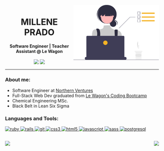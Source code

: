 <img align="right" src="img.svg" width="280" />
<h1 align="center">MILLENE PRADO</h1>

<h4 align="center">Software Engineer | Teacher Assistant @ Le Wagon </h4>
<p align="center">
    <a href="https://www.linkedin.com/in/millene-prado-92358798/" target="_blank"><img src="https://img.shields.io/badge/-LinkedIn-3F3D56?style=for-the-badge&logo=linkedin&logoColor=white"></a>
    <a href="https://www.instagram.com/millene_prado/" target="_blank"><img src="https://img.shields.io/badge/-Instagram-3F3D56?style=for-the-badge&logo=instagram&logoColor=white"></a> </p>
    
<hr>
<h3 align="left">About me:</h3>

- Software Engineer at [Northern Ventures](https://www.northern.com.br/)
- Full-Stack Web Dev graduated from [Le Wagon's Coding Bootcamp](https://www.lewagon.com/) 
- Chemical Engineering MSc.
- Black Belt in Lean Six Sigma


<h3 align="left">Languages and Tools:</h3>
<p align="left">  <a href="https://www.ruby-lang.org/en/" target="_blank"> <img src="https://img.shields.io/badge/Ruby-F5B324?style=for-the-badge&logo=ruby&logoColor=black" alt="ruby" /> </a> <a href="https://rubyonrails.org/" target="_blank"> <img src="https://img.shields.io/badge/Ruby_on_Rails-F5B324?style=for-the-badge&logo=ruby-on-rails&logoColor=black" alt="rails" /> </a>  <a href="https://git-scm.com/" target="_blank"> <img src="https://shields.io/badge/git-F6BB3A?style=for-the-badge&logo=ruby&logoColor=black" alt="git" /> </a> <a href="https://www.w3schools.com/css/" target="_blank"> <img src="https://img.shields.io/badge/CSS3-F6BB3A?style=for-the-badge&logo=css3&logoColor=black" alt="css3" /> </a> <a href="https://www.w3.org/html/" target="_blank"> <img src="https://img.shields.io/badge/HTML5-F7C250?style=for-the-badge&logo=html5&logoColor=black" alt="html5" /> </a> <a href="https://developer.mozilla.org/en-US/docs/Web/JavaScript" target="_blank"> <img src="https://img.shields.io/badge/JavaScript-F7C250?style=for-the-badge&logo=javascript&logoColor=black" alt="javascript"/> <a href="https://sass-lang.com" target="_blank"> <img src="https://img.shields.io/badge/Sass-F8CA66?style=for-the-badge&logo=sass&logoColor=black" alt="sass" /> </a> <a href="https://www.postgresql.org/"> <img src="https://img.shields.io/badge/PostgreSQL-F8CA66?style=for-the-badge&logo=postgresql&logoColor=black" alt="postgresql"/> </a>    </p>

<br>
<div style="display: inline_block">
    <img height="164em" src="https://github-readme-stats.vercel.app/api?username=millenevprado&count_private=true?&theme=github_dark&title_color=F5B324"></a> 	<img align="right"src="https://github-readme-stats.vercel.app/api/top-langs/?username=millenevprado&layout=compact&theme=github_dark&title_color=F5B324"></a>
</div>



